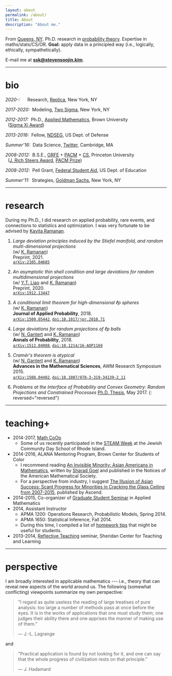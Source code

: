 ```yaml
---
layout: about
permalink: /about/
title: About
description: "About me."
---
```


From [Queens, NY](https://en.wikipedia.org/wiki/Queens). Ph.D. research in [probability theory](http://commons.wikimedia.org/wiki/File:Tyche_Antioch_Vatican_Inv2672.jpg). Expertise in maths/stats/CS/OR. **Goal:** apply data in a principled way (i.e., logically, ethically, sympathetically).

E-mail me at [**ssk@stevensoojin.kim**](mailto:ssk@stevensoojin.kim).

* * *

# bio

*2020-:*&nbsp;&nbsp;&nbsp;&nbsp;&nbsp; Research, [Replica](https://replicahq.com), New York, NY

*2017-2020:*&nbsp; Modeling, [Two Sigma](https://www.twosigma.com), New York, NY

*2012-2017:*&nbsp; Ph.D., [Applied Mathematics](http://www.dam.brown.edu), Brown University  
&nbsp; ([Sigma Xi Award](https://appliedmath.brown.edu/graduate/graduate-student-awards))

*2013-2016:*&nbsp; Fellow, [NDSEG](https://ndseg.sysplus.com), US Dept. of Defense

*Summer'16:*&nbsp; Data Science, [Twitter](https://blog.twitter.com/data), Cambridge, MA

*2008-2012:*&nbsp; B.S.E., [ORFE](http://orfe.princeton.edu) + [PACM](http://pacm.princeton.edu/) + [CS](https://www.cs.princeton.edu/ugrad), Princeton University  
&nbsp; ([J. Rich Steers Award](https://engineering.princeton.edu/news/2012/06/05/class-2012-honored-accomplishments-and-service), [PACM Prize](https://www.pacm.princeton.edu/undergraduate))

*2008-2012:*&nbsp; Pell Grant, [Federal Student Aid](https://studentaid.ed.gov/sa/types/grants-scholarships/pell), US Dept. of Education

*Summer'11:*&nbsp; Strategies, [Goldman Sachs](http://www.goldmansachs.com/), New York, NY

* * *

# research

During my Ph.D., I did research on applied probability, rare events, and connections to statistics and optimization. I was very fortunate to be advised by [Kavita Ramanan][kr].

1. *Large deviation principles induced by the Stiefel manifold, and random multi-dimensional projections*  
   (w/ [K. Ramanan][kr])  
   Preprint, 2021.  
   [`arXiv:2105.04685`](https://arxiv.org/abs/2105.04685)

1. *An asymptotic thin shell condition and large deviations for random multidimensional projections*  
   (w/ [Y.T. Liao][ytl] and [K. Ramanan][kr])  
   Preprint, 2020.  
   [`arXiv:1912.13447`](https://arxiv.org/abs/1912.13447)

1. *A conditional limit theorem for high-dimensional ℓp spheres*  
   (w/ [K. Ramanan][kr])  
   **Journal of Applied Probability**, 2018.  
   [`arXiv:1509.05442`](http://arxiv.org/abs/1509.05442), [`doi:10.1017/jpr.2018.71`](https://doi.org/10.1017/jpr.2018.71)

1. *Large deviations for random projections of ℓp balls*  
   (w/ [N. Gantert][ng] and [K. Ramanan][kr])  
   **Annals of Probability**, 2018.  
   [`arXiv:1512.04988`](http://arxiv.org/abs/1512.04988), [`doi:10.1214/16-AOP1169`](https://projecteuclid.org/euclid.aop/1513069264)

1. *Cramér's theorem is atypical*  
   (w/ [N. Gantert][ng] and [K. Ramanan][kr])  
   **Advances in the Mathematical Sciences**, AWM Research Symposium 2015.  
   [`arXiv:1508.04402`](http://arxiv.org/abs/1508.04402), [`doi:10.1007/978-3-319-34139-2_11`](http://doi.org/10.1007/978-3-319-34139-2_11)

1. *Problems at the Interface of Probability and Convex Geometry: Random Projections and Constrained Processes*
   [Ph.D. Thesis](https://repository.library.brown.edu/studio/item/bdr:733380/), May 2017.
{: reversed="reversed"}

[ng]: http://www-m14.ma.tum.de/personen/gantert/
[kr]: https://www.brown.edu/academics/applied-mathematics/faculty/kavita-ramanan/home
[ytl]: https://scholar.google.com/citations?user=Vpuq-AsAAAAJ&hl=en

* * *

# teaching+

* 2014-2017, [Math CoOp](http://www.dam.brown.edu/people/ramanan/mathcoop.htm)
   - Some of us recently participated in the [STEAM Week](https://vimeo.com/143611780) at the Jewish Community Day School of Rhode Island.
* 2014-2016, ALANA Mentoring Program, Brown Center for Students of Color
   - I recommend reading [An Invisible Minority: Asian Americans in Mathematics](http://www.ams.org/notices/200608/fea-goel.pdf), written by [Sharad Goel](https://5harad.com) and published in the Notices of the American Mathematical Society.
   - For a perspective from industry, I suggest [The Illusion of Asian Success: Scant Progress for Minorities in Cracking the Glass Ceiling from 2007-2015](https://www.ascendleadershipfoundation.org/research/the-illusion-of-asian-success), published by Ascend.
* 2014-2015, Co-organizer of [Graduate Student Seminar](/gradsem/) in Applied Mathematics
* 2014, Assistant Instructor
   - APMA 1200: Operations Research, Probabilistic Models, Spring 2014.
   - APMA 1650: Statistical Inference, Fall 2014.
   - During this time, I compiled a list of [homework tips](/hwtips/) that might be useful for students.
* 2013-2014, [Reflective Teaching](http://www.brown.edu/about/administration/sheridan-center/) seminar, Sheridan Center for Teaching and Learning


* * *

# perspective

I am broadly interested in applicable mathematics --- i.e., theory that can reveal new aspects of the world around us. The following (somewhat conflicting) viewpoints summarize my own perspective:

> "I regard as quite useless the reading of large treatises of pure analysis: too large a number of methods pass at once before the eyes. It is in the works of applications that one must study them; one judges their ability there and one apprises the manner of making use of them."
>
> — J.-L. Lagrange

and

> "Practical application is found by not looking for it, and one can say that the whole progress of civilization rests on that principle."
>
> — J. Hadamard
